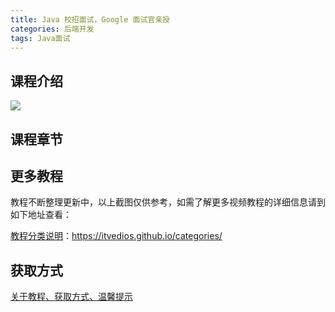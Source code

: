 ```yaml
---
title: Java 校招面试，Google 面试官亲授
categories: 后端开发
tags: Java面试
---
```


## 课程介绍

![](http://oqn6ggw87.bkt.clouddn.com/.png)

<!--more-->

## 课程章节

## 更多教程

教程不断整理更新中，以上截图仅供参考，如需了解更多视频教程的详细信息请到如下地址查看：

[教程分类说明](https://itvedios.github.io/categories/)：<https://itvedios.github.io/categories/>

## 获取方式

[关于教程、获取方式、温馨提示](https://itvedios.github.io/about/)